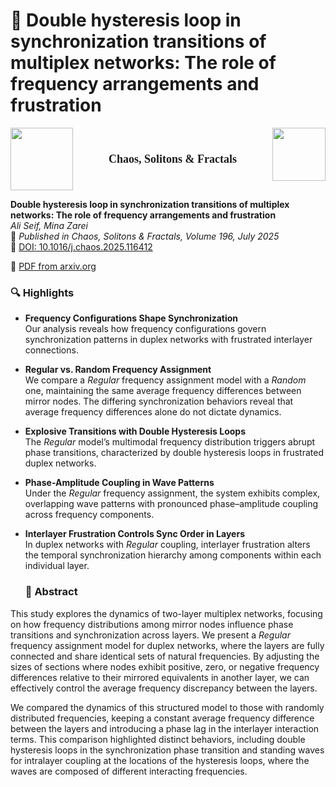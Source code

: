 # 📃 Double hysteresis loop in synchronization transitions of multiplex networks: The role of frequency arrangements and frustration
<p align="center">
  <img src="https://sdfestaticassets-eu-west-1.sciencedirectassets.com/prod/c2d2d2e89ef077cbc6663badca517ca70a10db41/image/elsevier-non-solus.svg" width="100" style="float:left; margin-right: 10px;" />
  <span style="font-size: 18px; font-weight: bold; line-height: 100px; vertical-align: super; font-family: 'Georgia', serif;">Chaos, Solitons & Fractals</span>
  <img src="https://ars.els-cdn.com/content/image/1-s2.0-S0960077925X20038-cov150h.gif" width="85" style="float:right; margin-left: 10px;" />
</p>





**Double hysteresis loop in synchronization transitions of multiplex networks: The role of frequency arrangements and frustration**  
_Ali Seif, Mina Zarei_  
📅 *Published in Chaos, Solitons & Fractals, Volume 196, July 2025*  
🔗 [DOI: 10.1016/j.chaos.2025.116412](https://doi.org/10.1016/j.chaos.2025.116412)

🔗 [PDF from arxiv.org](https://arxiv.org/pdf/2411.12094)

### 🔍 Highlights

- **Frequency Configurations Shape Synchronization**  
  Our analysis reveals how frequency configurations govern synchronization patterns in duplex networks with frustrated interlayer connections.

- **Regular vs. Random Frequency Assignment**  
  We compare a *Regular* frequency assignment model with a *Random* one, maintaining the same average frequency differences between mirror nodes. The differing synchronization behaviors reveal that average frequency differences alone do not dictate dynamics.

- **Explosive Transitions with Double Hysteresis Loops**  
  The *Regular* model’s multimodal frequency distribution triggers abrupt phase transitions, characterized by double hysteresis loops in frustrated duplex networks.

- **Phase-Amplitude Coupling in Wave Patterns**  
  Under the *Regular* frequency assignment, the system exhibits complex, overlapping wave patterns with pronounced phase–amplitude coupling across frequency components.

- **Interlayer Frustration Controls Sync Order in Layers**  
  In duplex networks with *Regular* coupling, interlayer frustration alters the temporal synchronization hierarchy among components within each individual layer.


  ### 📄 Abstract

This study explores the dynamics of two-layer multiplex networks, focusing on how frequency distributions among mirror nodes influence phase transitions and synchronization across layers. We present a *Regular* frequency assignment model for duplex networks, where the layers are fully connected and share identical sets of natural frequencies. By adjusting the sizes of sections where nodes exhibit positive, zero, or negative frequency differences relative to their mirrored equivalents in another layer, we can effectively control the average frequency discrepancy between the layers. 

We compared the dynamics of this structured model to those with randomly distributed frequencies, keeping a constant average frequency difference between the layers and introducing a phase lag in the interlayer interaction terms. This comparison highlighted distinct behaviors, including double hysteresis loops in the synchronization phase transition and standing waves for intralayer coupling at the locations of the hysteresis loops, where the waves are composed of different interacting frequencies.

